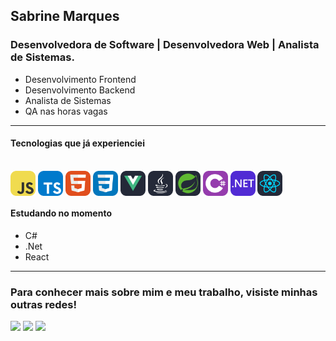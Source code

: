 ## Sabrine Marques 
### Desenvolvedora de Software | Desenvolvedora Web | Analista de Sistemas.
- Desenvolvimento Frontend
- Desenvolvimento Backend 
- Analista de Sistemas 
- QA nas horas vagas 

---

<h4>Tecnologias que já experienciei</h4>
<div style="display: inline_block"><br>
  <img align="center" alt="Js" width="40" src="https://raw.githubusercontent.com/tandpfun/skill-icons/65dea6c4eaca7da319e552c09f4cf5a9a8dab2c8/icons/JavaScript.svg">
  <img align="center" alt="Ts" width="40" src="https://raw.githubusercontent.com/tandpfun/skill-icons/65dea6c4eaca7da319e552c09f4cf5a9a8dab2c8/icons/TypeScript.svg">
  <img align="center" alt="HTML" width="40" src="https://raw.githubusercontent.com/tandpfun/skill-icons/65dea6c4eaca7da319e552c09f4cf5a9a8dab2c8/icons/HTML.svg">
  <img align="center" alt="CSS" width="40" src="https://raw.githubusercontent.com/tandpfun/skill-icons/65dea6c4eaca7da319e552c09f4cf5a9a8dab2c8/icons/CSS.svg">
  <img align="center" alt="Vue" width="40" src="https://raw.githubusercontent.com/tandpfun/skill-icons/65dea6c4eaca7da319e552c09f4cf5a9a8dab2c8/icons/VueJS-Dark.svg" />
  <img align="center" alt="Java" width="40" src="https://raw.githubusercontent.com/tandpfun/skill-icons/65dea6c4eaca7da319e552c09f4cf5a9a8dab2c8/icons/Java-Dark.svg" />
  <img align="center" alt="Spring" width="40" src="https://raw.githubusercontent.com/tandpfun/skill-icons/65dea6c4eaca7da319e552c09f4cf5a9a8dab2c8/icons/Spring-Dark.svg" />
  <img align="center" alt="Spring" width="40" src="https://github.com/tandpfun/skill-icons/blob/main/icons/CS.svg" />
  <img align="center" alt="Spring" width="40" src="https://github.com/tandpfun/skill-icons/blob/main/icons/DotNet.svg" />
  <img align="center" alt="Spring" width="40" src="https://github.com/tandpfun/skill-icons/blob/main/icons/React-Dark.svg" />
                     
</div>

<h4>Estudando no momento</h4>

- C# 
- .Net
- React

---

### Para conhecer mais sobre mim e meu trabalho, visiste minhas outras redes!
 
<div> 
  <a href="https://www.linkedin.com/in/sabrinemarques/" target="_blank"><img src="https://img.shields.io/badge/-LinkedIn-%230077B5?style=for-the-badge&logo=linkedin&logoColor=white" target="_blank"></a> 
  <a href = "mailto:sabrine.smqs@gmail.com"><img src="https://img.shields.io/badge/-Gmail-%23333?style=for-the-badge&logo=gmail&logoColor=white" target="_blank"></a> 
  <a href="https://www.instagram.com/sabrine.sm/" target="_blank"><img src="https://img.shields.io/badge/-Instagram-%23E4405F?style=for-the-badge&logo=instagram&logoColor=white" target="_blank"></a>
</div>
